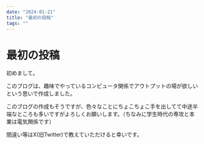 ```yaml
---
date: "2024-01-21"
title: "最初の投稿"
tags: ""
---
```


# 最初の投稿

初めまして。

このブログは、趣味でやっているコンピュータ関係でアウトプットの場が欲しいという思いで作成しました。

このブログの作成もそうですが、色々なことにちょこちょこ手を出してて中途半端なところも多いですがよろしくお願いします。（ちなみに学生時代の専攻と本業は電気関係です）

間違い等はX(旧Twitter)で教えていただけると幸いです。